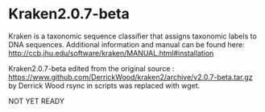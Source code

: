 # Kraken2.0.7-beta
Kraken is a taxonomic sequence classifier that assigns taxonomic labels to DNA sequences. 
Additional information and manual can be found here: http://ccb.jhu.edu/software/kraken/MANUAL.html#installation

Kraken2.0.7-beta edited from the original source : https://www.github.com/DerrickWood/kraken2/archive/v2.0.7-beta.tar.gz by Derrick Wood
rsync in scripts was replaced with wget.

NOT YET READY

